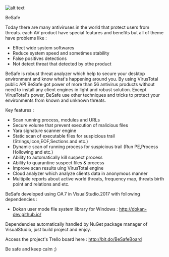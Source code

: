 ![alt text](https://github.com/MojtabaTajik/BeSafe/blob/master/Resources/Besaf_Logo.png)

BeSafe

Today there are many antiviruses in the world that protect users from threats. each AV product have special features and benefits but all of theme have problems like :

- Effect wide system softwares
- Reduce system speed and sometimes stability
- False positives detections
- Not detect threat that detected by othe product

BeSafe is robust threat analyzer which help to secure your desktop environment and know what's happening around you.
By using VirusTotal public API BeSafe got power of more than 56 antivirus products without need to install any client engines in light and robust solution.
Except VirusTotal's power, BeSafe use other techniques and tricks to protect your environments from known and unknown threats.

Key features :

- Scan running process, modules and URLs
- Secure volume that prevent execution of malicious files
- Yara signature scanner engine
- Static scan of executable files for suspicious trail (Strings,Icon,EOF,Sections and etc.)
- Dynamic scan of running process for suspicious trail (Run PE,Process Hollowing and etc.)
- Ability to automatically kill suspect process
- Ability to quarantine suspect files & process
- Improve scan results uing VirusTotal engine
- Cloud analyzer which analyze clients data in anonymous manner
- Multipile reports about active world threats, frequency map, threats birth point and relations and etc.

BeSafe developed using C#.7 in VisualStudio.2017 with following dependencies :

- Dokan user mode file system library for Windows : http://dokan-dev.github.io/

Dependencies automatically handled by NuGet package manager of VisualStudio, just build project and enjoy.

Access the project's Trello board here : http://bit.do/BeSafeBoard

Be safe and keep calm ;)
